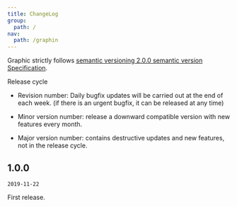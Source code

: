 ```yaml
---
title: ChangeLog
group:
  path: /
nav:
  path: /graphin
---
```


Graphic strictly follows [semantic versioning 2.0.0 semantic version Specification](http://semver.org/lang/zh-cn/).

Release cycle

- Revision number: Daily bugfix updates will be carried out at the end of each week. (if there is an urgent bugfix, it can be released at any time)

- Minor version number: release a downward compatible version with new features every month.

- Major version number: contains destructive updates and new features, not in the release cycle.

## 1.0.0

`2019-11-22`

First release.
